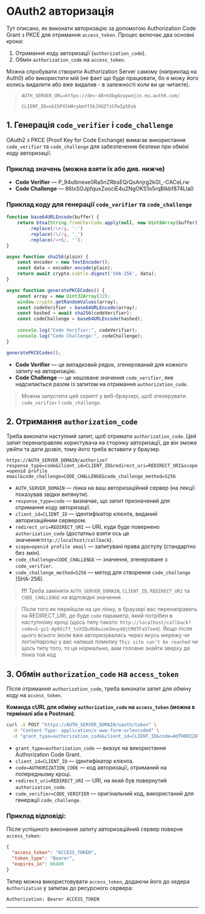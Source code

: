 # OAuth2 авторизація

Тут описано, як виконати авторизацію за допомогою Authorization Code Grant з PKCE для отримання `access_token`. Процес включає два основні кроки:
1. Отримання коду авторизації (`authorization_code`).
2. Обмін `authorization_code` на `access_token`.

Можна спробувати створити Authorization Server самому (наприклад на Auth0) або використати мій (не факт що буде працювати, бо я можу його колись видалити або вже видалив - в залежності коли ви це читаєте).

> `AUTH_SERVER_URL=https://dev-d8rm3bg4cwywnjin.eu.auth0.com/`
> 
> `CLIENT_ID=oGI5PXlHArpbmYf5kJXUZfiCPwIp5Eob`

## 1. Генерація `code_verifier` і `code_challenge`

OAuth2 з PKCE (Proof Key for Code Exchange) вимагає використання `code_verifier` та `code_challenge` для забезпечення безпеки при обміні коду авторизації.

### Приклад значень (можна взяти їх або див. нижче)

- **Code Verifier** — P_94ulbnexe0Ra5nZRbsEQrQsAnjrg2kGI_-CACeLrw
- **Code Challenge** — 86IxSOJpfquxZoociE4u2NgOKS1o5rqBIkbf874Lla0

### Приклад коду для генерації `code_verifier` та `code_challenge`

```javascript
function base64URLEncode(buffer) {
    return btoa(String.fromCharCode.apply(null, new Uint8Array(buffer)))
        .replace(/\+/g, '-')
        .replace(/\//g, '_')
        .replace(/=+$/, '');
}

async function sha256(plain) {
    const encoder = new TextEncoder();
    const data = encoder.encode(plain);
    return await crypto.subtle.digest('SHA-256', data);
}

async function generatePKCECodes() {
    const array = new Uint32Array(32);
    window.crypto.getRandomValues(array);
    const codeVerifier = base64URLEncode(array);
    const hashed = await sha256(codeVerifier);
    const codeChallenge = base64URLEncode(hashed);
    
    console.log("Code Verifier:", codeVerifier);
    console.log("Code Challenge:", codeChallenge);
}

generatePKCECodes();
```

- **Code Verifier** — це випадковий рядок, згенерований для кожного запиту на авторизацію.
- **Code Challenge** — це хешоване значення `code_verifier`, яке надсилається разом із запитом на отримання `authorization_code`.

> Можна запустити цей скрипт у веб-браузері, щоб згенерувати `code_verifier` і `code_challenge`.

## 2. Отримання `authorization_code`

Треба виконати наступний запит, щоб отримати `authorization_code`. Цей запит перенаправляє користувача на сторінку авторизації, де він зможе увійти та дати дозвіл, тому його треба вставити у браузер.

`https://AUTH_SERVER_DOMAIN/authorize?response_type=code&client_id=CLIENT_ID&redirect_uri=REDIRECT_URI&scope=openid profile email&code_challenge=CODE_CHALLENGE&code_challenge_method=S256`

- `AUTH_SERVER_DOMAIN` — лінка на ваш авторизаційний сервер (на лекції показував звідки витянути).
- `response_type=code` — визначає, що запит призначений для отримання коду авторизації.
- `client_id=CLIENT_ID` — ідентифікатор клієнта, виданий авторизаційним сервером.
- `redirect_uri=REDIRECT_URI` — URI, куди буде повернено `authorization_code` (достатньо взяти ось це значення:`http://localhost/callback`).
- `scope=openid profile email` — запитувані права доступу (стандартно без змін).
- `code_challenge=CODE_CHALLENGE` — значення, згенероване з `code_verifier`.
- `code_challenge_method=S256` — метод для створення `code_challenge` (SHA-256).

> **!!!** Треба замінити `AUTH_SERVER_DOMAIN`, `CLIENT_ID`, `REDIRECT_URI` та `CODE_CHALLENGE` на відповідні значення.

> Після того як перейшли на цю лінку, в браузері вас перенаправить на REDIRECT_URI, де буде `code` параметр, 
> який потрібен в наступному кроці (щось типу такого: `http://localhost/callback?code=S-gz1-Ap95iTf_toXIQu9b8wiom3muy4QjCMdTFaSTee4`).
> Якщо після цього всього (коли вже авторизувались через якусь мережу чи логін/пароль) у вас напише помилку `This site can’t be reached` чи щось типу того,
> то це нормально, вам головне знайти зверху де лінка той код

## 3. Обмін `authorization_code` на `access_token`

Після отримання `authorization_code`, треба виконати запит для обміну коду на `access_token`.

**Команда cURL для обміну `authorization_code` на `access_token` (можна в терміналі або в Postman)**:
```bash
curl -X POST "https://AUTH_SERVER_DOMAIN/oauth/token" \
  -H "Content-Type: application/x-www-form-urlencoded" \
  -d "grant_type=authorization_code&client_id=CLIENT_ID&code=AUTHORIZATION_CODE&redirect_uri=REDIRECT_URI&code_verifier=CODE_VERIFIER"
```

- `grant_type=authorization_code` — вказує на використання Authorization Code Grant.
- `client_id=CLIENT_ID` — ідентифікатор клієнта.
- `code=AUTHORIZATION_CODE` — код авторизації, отриманий на попередньому кроці.
- `redirect_uri=REDIRECT_URI` — URI, на який був повернутий `authorization_code`.
- `code_verifier=CODE_VERIFIER` — оригінальний код, використаний для генерації `code_challenge`.

### Приклад відповіді:
Після успішного виконання запиту авторизаційний сервер поверне `access_token`:
```json
{
  "access_token": "ACCESS_TOKEN",
  "token_type": "Bearer",
  "expires_in": 86400
}
```

Тепер можна використовувати `access_token`, додаючи його до хедера `Authorization` у запитах до ресурсного сервера:
```plaintext
Authorization: Bearer ACCESS_TOKEN
```

---
